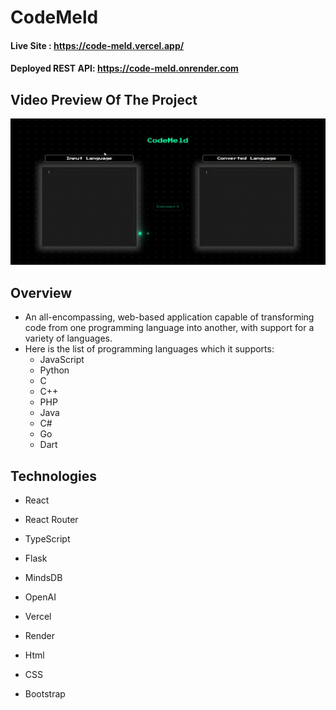 # CodeMeld

#### Live Site : <https://code-meld.vercel.app/>

#### Deployed REST API: <https://code-meld.onrender.com>

## Video Preview Of The Project

![](https://github.com/faria-karim-porna/codeMeld/blob/main/codeMeld.gif)

## Overview

- An all-encompassing, web-based application capable of transforming code from one programming language into another, with support for a variety of languages.
- Here is the list of programming languages which it supports:
  - JavaScript
  - Python
  - C
  - C++
  - PHP
  - Java
  - C#
  - Go
  - Dart

## Technologies

- React

- React Router

- TypeScript

- Flask

- MindsDB

- OpenAI

- Vercel

- Render

- Html

- CSS

- Bootstrap
